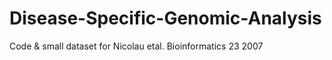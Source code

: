 # Disease-Specific-Genomic-Analysis
Code &amp; small dataset for Nicolau etal. Bioinformatics 23 2007

